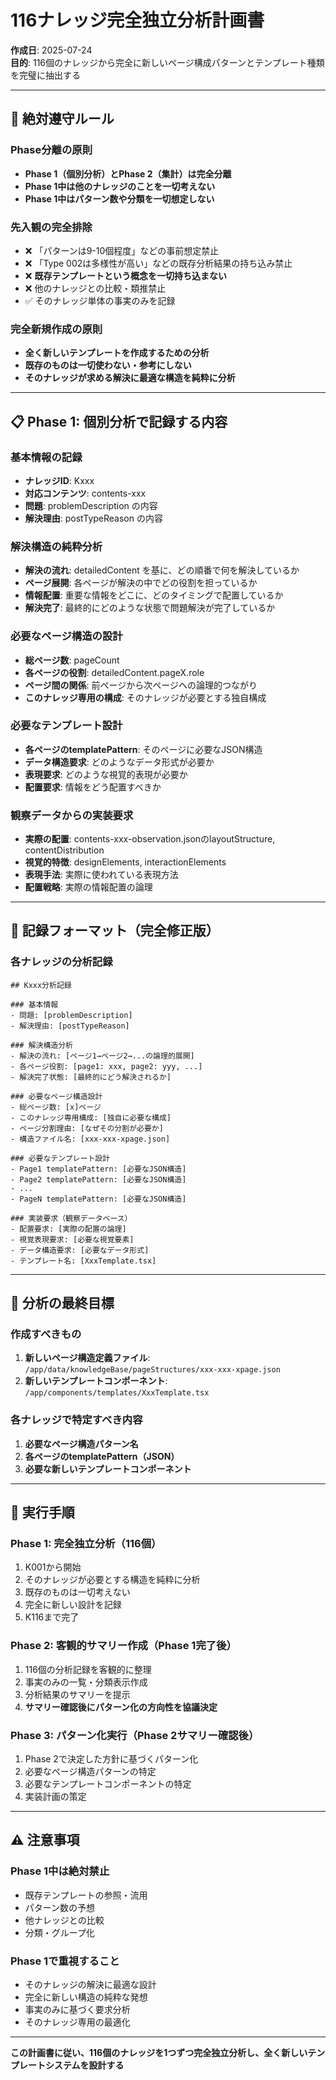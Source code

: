 # 116ナレッジ完全独立分析計画書

**作成日**: 2025-07-24  
**目的**: 116個のナレッジから完全に新しいページ構成パターンとテンプレート種類を完璧に抽出する

---

## 🚨 絶対遵守ルール

### **Phase分離の原則**
- **Phase 1（個別分析）とPhase 2（集計）は完全分離**
- **Phase 1中は他のナレッジのことを一切考えない**
- **Phase 1中はパターン数や分類を一切想定しない**

### **先入観の完全排除**
- ❌ 「パターンは9-10個程度」などの事前想定禁止
- ❌ 「Type 002は多様性が高い」などの既存分析結果の持ち込み禁止
- ❌ **既存テンプレートという概念を一切持ち込まない**
- ❌ 他のナレッジとの比較・類推禁止
- ✅ そのナレッジ単体の事実のみを記録

### **完全新規作成の原則**
- **全く新しいテンプレートを作成するための分析**
- **既存のものは一切使わない・参考にしない**
- **そのナレッジが求める解決に最適な構造を純粋に分析**

---

## 📋 Phase 1: 個別分析で記録する内容

### **基本情報の記録**
- **ナレッジID**: Kxxx
- **対応コンテンツ**: contents-xxx
- **問題**: problemDescription の内容
- **解決理由**: postTypeReason の内容

### **解決構造の純粋分析**
- **解決の流れ**: detailedContent を基に、どの順番で何を解決しているか
- **ページ展開**: 各ページが解決の中でどの役割を担っているか
- **情報配置**: 重要な情報をどこに、どのタイミングで配置しているか
- **解決完了**: 最終的にどのような状態で問題解決が完了しているか

### **必要なページ構造の設計**
- **総ページ数**: pageCount
- **各ページの役割**: detailedContent.pageX.role
- **ページ間の関係**: 前ページから次ページへの論理的つながり
- **このナレッジ専用の構成**: そのナレッジが必要とする独自構成

### **必要なテンプレート設計**
- **各ページのtemplatePattern**: そのページに必要なJSON構造
- **データ構造要求**: どのようなデータ形式が必要か
- **表現要求**: どのような視覚的表現が必要か
- **配置要求**: 情報をどう配置すべきか

### **観察データからの実装要求**
- **実際の配置**: contents-xxx-observation.jsonのlayoutStructure, contentDistribution
- **視覚的特徴**: designElements, interactionElements
- **表現手法**: 実際に使われている表現方法
- **配置戦略**: 実際の情報配置の論理

---

## 📝 記録フォーマット（完全修正版）

### **各ナレッジの分析記録**
```
## Kxxx分析記録

### 基本情報
- 問題: [problemDescription]
- 解決理由: [postTypeReason]

### 解決構造分析
- 解決の流れ: [ページ1→ページ2→...の論理的展開]
- 各ページ役割: [page1: xxx, page2: yyy, ...]
- 解決完了状態: [最終的にどう解決されるか]

### 必要なページ構造設計
- 総ページ数: [x]ページ
- このナレッジ専用構成: [独自に必要な構成]
- ページ分割理由: [なぜその分割が必要か]
- 構造ファイル名: [xxx-xxx-xpage.json]

### 必要なテンプレート設計
- Page1 templatePattern: [必要なJSON構造]
- Page2 templatePattern: [必要なJSON構造]
- ...
- PageN templatePattern: [必要なJSON構造]

### 実装要求（観察データベース）
- 配置要求: [実際の配置の論理]
- 視覚表現要求: [必要な視覚要素]
- データ構造要求: [必要なデータ形式]
- テンプレート名: [XxxTemplate.tsx]
```

---

## 🎯 分析の最終目標

### **作成すべきもの**
1. **新しいページ構造定義ファイル**: `/app/data/knowledgeBase/pageStructures/xxx-xxx-xpage.json`
2. **新しいテンプレートコンポーネント**: `/app/components/templates/XxxTemplate.tsx`

### **各ナレッジで特定すべき内容**
1. **必要なページ構造パターン名**
2. **各ページのtemplatePattern（JSON）**
3. **必要な新しいテンプレートコンポーネント**

---

## 🔄 実行手順

### **Phase 1: 完全独立分析（116個）**
1. K001から開始
2. そのナレッジが必要とする構造を純粋に分析
3. 既存のものは一切考えない
4. 完全に新しい設計を記録
5. K116まで完了

### **Phase 2: 客観的サマリー作成（Phase 1完了後）**
1. 116個の分析記録を客観的に整理
2. 事実のみの一覧・分類表示作成
3. 分析結果のサマリーを提示
4. **サマリー確認後にパターン化の方向性を協議決定**

### **Phase 3: パターン化実行（Phase 2サマリー確認後）**
1. Phase 2で決定した方針に基づくパターン化
2. 必要なページ構造パターンの特定
3. 必要なテンプレートコンポーネントの特定
4. 実装計画の策定

---

## ⚠️ 注意事項

### **Phase 1中は絶対禁止**
- 既存テンプレートの参照・流用
- パターン数の予想
- 他ナレッジとの比較
- 分類・グループ化

### **Phase 1で重視すること**
- そのナレッジの解決に最適な設計
- 完全に新しい構造の純粋な発想
- 事実のみに基づく要求分析
- そのナレッジ専用の最適化

---

**この計画書に従い、116個のナレッジを1つずつ完全独立分析し、全く新しいテンプレートシステムを設計する**